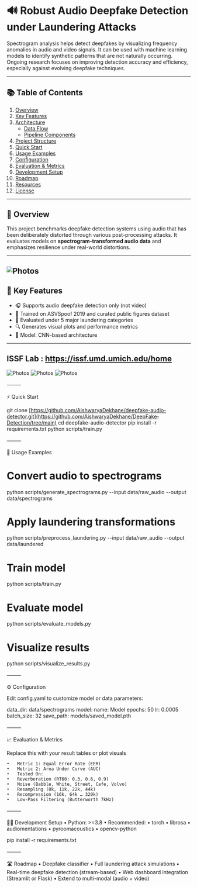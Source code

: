 # 🔊 Robust Audio Deepfake Detection under Laundering Attacks

Spectrogram analysis helps detect deepfakes by visualizing frequency anomalies in audio and video signals. It can be used with machine learning models to identify synthetic patterns that are not naturally occurring. Ongoing research focuses on improving detection accuracy and efficiency, especially against evolving deepfake techniques.

---

## 📚 Table of Contents

1. [Overview](#overview)
2. [Key Features](#key-features)
3. [Architecture](#architecture)
   - [Data Flow](#data-flow)
   - [Pipeline Components](#pipeline-components)
4. [Project Structure](#project-structure)
5. [Quick Start](#quick-start)
6. [Usage Examples](#usage-examples)
7. [Configuration](#configuration)
8. [Evaluation & Metrics](#evaluation--metrics)
9. [Development Setup](#development-setup)
10. [Roadmap](#roadmap)
11. [Resources](#resources)
12. [License](#license)

---

## 📌 Overview

This project benchmarks deepfake detection systems using audio that has been deliberately distorted through various post-processing attacks. It evaluates models on **spectrogram-transformed audio data** and emphasizes resilience under real-world distortions.

---
![Photos](Photos/logo20.png)
---
## 🚀 Key Features

- 🎧 Supports audio deepfake detection only (not video)
- 📁 Trained on ASVSpoof 2019 and curated public figures dataset
- 🧪 Evaluated under 5 major laundering categories
- 🔍 Generates visual plots and performance metrics
- 🧠 Model: CNN-based architecture

---
## ISSF Lab : https://issf.umd.umich.edu/home 
![Photos](Photos/File1.png)
![Photos](Photos/File4.png)
![Photos](Photos/File2.png)

⸻

⚡ Quick Start

git clone [https://github.com/AishwaryaDekhane/deepfake-audio-detector.git](https://github.com/AishwaryaDekhane/DeepFake-Detection/tree/main)
cd deepfake-audio-detector
pip install -r requirements.txt
python scripts/train.py


⸻

🧪 Usage Examples

# Convert audio to spectrograms
python scripts/generate_spectrograms.py --input data/raw_audio --output data/spectrograms

# Apply laundering transformations
python scripts/preprocess_laundering.py --input data/raw_audio --output data/laundered

# Train model
python scripts/train.py

# Evaluate model
python scripts/evaluate_models.py

# Visualize results
python scripts/visualize_results.py


⸻

⚙️ Configuration

Edit config.yaml to customize model or data parameters:

data_dir: data/spectrograms
model:
  name: Model
  epochs: 50
  lr: 0.0005
  batch_size: 32
save_path: models/saved_model.pth


⸻

📈 Evaluation & Metrics

Replace this with your result tables or plot visuals

	•	Metric 1: Equal Error Rate (EER)
	•	Metric 2: Area Under Curve (AUC)
	•	Tested On:
	•	Reverberation (RT60: 0.3, 0.6, 0.9)
	•	Noise (Babble, White, Street, Cafe, Volvo)
	•	Resampling (8k, 11k, 22k, 44k)
	•	Recompression (16k, 64k … 320k)
	•	Low-Pass Filtering (Butterworth 7kHz)

⸻

🧑‍💻 Development Setup
	•	Python: >=3.8
	•	Recommended:
	•	torch
	•	librosa
	•	audiomentations
	•	pyroomacoustics
	•	opencv-python

pip install -r requirements.txt


⸻

🛣️ Roadmap
	•	Deepfake classifier
	•	Full laundering attack simulations
	•	Real-time deepfake detection (stream-based)
	•	Web dashboard integration (Streamlit or Flask)
	•	Extend to multi-modal (audio + video)


